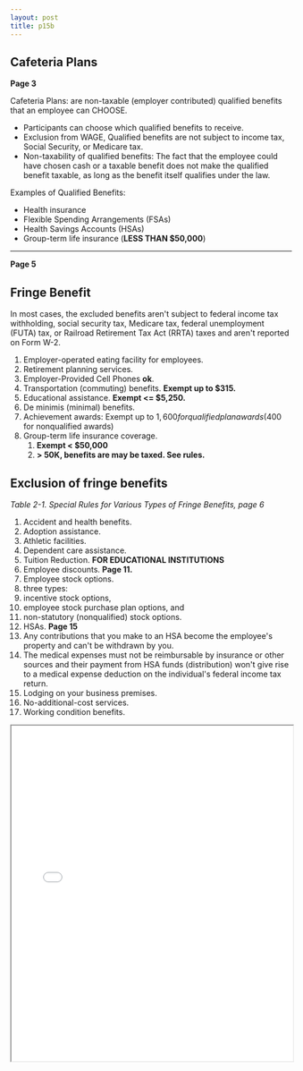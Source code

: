 ```yaml
---
layout: post
title: p15b
---
```


## Cafeteria Plans

**Page 3**

Cafeteria Plans: are non-taxable (employer contributed) qualified benefits that an employee can CHOOSE.

- Participants can choose which qualified benefits to receive.
- Exclusion from WAGE, Qualified benefits are not subject to income tax, Social Security, or Medicare tax.
- Non-taxability of qualified benefits: The fact that the employee could have chosen cash or a taxable benefit does not make the qualified benefit taxable, as long as the benefit itself qualifies under the law.

Examples of Qualified Benefits:

  - Health insurance
  - Flexible Spending Arrangements (FSAs)
  - Health Savings Accounts (HSAs)
  - Group-term life insurance (**LESS THAN $50,000**)

---

**Page 5**

## Fringe Benefit

In most cases, the excluded benefits aren't subject to federal income tax withholding, social security tax, Medicare tax, federal unemployment (FUTA) tax, or Railroad Retirement Tax Act (RRTA) taxes and aren't reported on Form W-2.

1. Employer-operated eating facility for employees. 
2. Retirement planning services.
3. Employer-Provided Cell Phones **ok**.
4. Transportation (commuting) benefits. **Exempt up to $315.**  
5. Educational assistance.  **Exempt <= $5,250.**   
6. De minimis (minimal) benefits.   
7. Achievement awards: Exempt up to $1,600 for qualified plan awards ($400 for nonqualified awards)
8. Group-term life insurance coverage. 
   1. **Exempt < $50,000** 
   2. **> 50K, benefits are may be taxed. See rules.**  

## Exclusion of fringe benefits

*Table 2-1. Special Rules for Various Types of Fringe Benefits, page 6*

1. Accident and health benefits.  
2. Adoption assistance.  
3. Athletic facilities.  
4. Dependent care assistance.  
5. Tuition Reduction. **FOR EDUCATIONAL INSTITUTIONS**
6. Employee discounts. **Page 11.**  
7.  Employee stock options.   
   1.  three types:  
   2.  incentive stock options,  
   3.  employee stock purchase plan options, and   
   4.  non-statutory (nonqualified) stock options.  
8.  HSAs.  **Page 15**
   1. Any contributions that you make to an HSA become the employee's property and can't be withdrawn by you.  
   2. The medical expenses must not be reimbursable by insurance or other sources and their payment from HSA funds (distribution) won't give rise to a medical expense deduction on the individual's federal income tax return.  
9.  Lodging on your business premises.   
10. No-additional-cost services.  
11. Working condition benefits.  


<div class="pdf-container">
<iframe src="/ea/assets/pdfs/hock/p15b.pdf" height="600" width="100%" allowFullScreen="true"></iframe>
</div>

